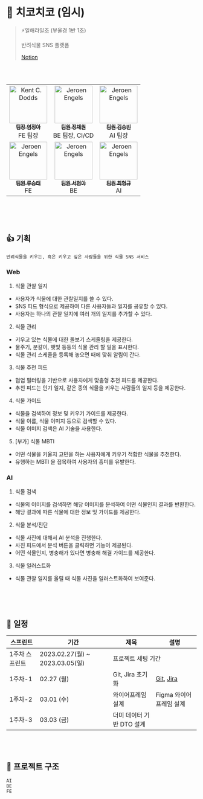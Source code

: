# 🌱 치코치코 (임시)

> ⚡일해라일조 (부울경 1반 1조)
>
> 반려식물 SNS 플랫폼
>
> [Notion](https://www.notion.so/yeomss/5124ae734ee54c5bbecc120cf571f55b)

<table>
  <tbody>
    <tr>
      <td align="center">
        <a href="https://github.com/yeomss">
            <img src="https://avatars.githubusercontent.com/u/50233862?v=4" width="100px;" alt="Kent C. Dodds"/>
            <br />
            <sub><b>팀장 염정아</b></sub>
        </a>
        <div>FE 팀장</div>
      </td>
      <br />
      <td align="center">
        <a href="https://github.com/noonmap">
            <img src="https://avatars.githubusercontent.com/u/36250213?v=4" width="100px;" alt="Jeroen Engels"/>
            <br />
            <sub><b>팀원 정채원</b></sub>
        </a>
        <br />
        <div>BE 팀장, CI/CD</div>
      </td>
      <br/>
      <td align="center">
        <a href="https://github.com/dhyunee">
            <img src="https://avatars.githubusercontent.com/u/101089655?v=4" width="100px;" alt="Jeroen Engels"/>
            <br />
            <sub><b>팀원 김송빈</b></sub>
        </a>
        <br />
        <div>AI 팀장</div>
      </td>
    </tr>
    <tr>
      <td align="center">
        <a href="https://github.com/seungtaeryu">
            <img src="https://avatars.githubusercontent.com/u/81846487?v=4" width="100px;" alt="Jeroen Engels"/>
            <br />
            <sub><b>팀원 류승태</b></sub>
        </a>
        <br />
        <div>FE</div>
      </td>
      <td align="center">
        <a href="https://github.com/hyeonaseome">
            <img src="https://avatars.githubusercontent.com/u/109887404?v=4" width="100px;" alt="Jeroen Engels"/>
            <br />
            <sub><b>팀원 서현아</b></sub>
        </a>
        <br />
        <div>BE</div>
      </td>
      <td align="center">
        <a href="https://github.com/Choihyoungkyu">
            <img src="https://avatars.githubusercontent.com/u/109322428?v=4" width="100px;" alt="Jeroen Engels"/>
            <br />
            <sub><b>팀원 최형규</b></sub>
        </a>
        <br />
        <div>AI</div>
      </td>
    </tr>
    </tbody>
</table>

<br/>
<br/>
<br/>

## 👍 기획
```
반려식물을 키우는, 혹은 키우고 싶은 사람들을 위한 식물 SNS 서비스
```

### Web
1. 식물 관찰 일지
- 사용자가 식물에 대한 관찰일지를 쓸 수 있다.
- SNS 피드 형식으로 제공하여 다른 사용자들과 일지를 공유할 수 있다.
- 사용자는 하나의 관찰 일지에 여러 개의 일지를 추가할 수 있다.

2. 식물 관리
- 키우고 있는 식물에 대한 돌보기 스케줄링을 제공한다.
- 물주기, 분갈이, 햇빛 등등의 식물 관리 할 일을 표시한다.
- 식물 관리 스케줄을 등록해 놓으면 때에 맞춰 알림이 간다.

3. 식물 추천 피드
- 협업 필터링을 기반으로 사용자에게 맞춤형 추천 피드를 제공한다.
- 추천 피드는 인기 일지, 같은 종의 식물을 키우는 사람들의 일지 등을 제공한다.

4. 식물 가이드
- 식물을 검색하여 정보 및 키우기 가이드를 제공한다.
- 식물 이름, 식물 이미지 등으로 검색할 수 있다.
- 식물 이미지 검색은 AI 기술을 사용한다.

5. [부가] 식물 MBTI
- 어떤 식물을 키울지 고민을 하는 사용자에게 키우기 적합한 식물을 추천한다.
- 유행하는 MBTI 을 접목하여 사용자의 흥미를 유발한다.


### AI
1. 식물 검색
- 식물의 이미지를 검색하면 해당 이미지를 분석하여 어떤 식물인지 결과를 반환한다.
- 해당 결과에 따른 식물에 대한 정보 및 가이드를 제공한다.

2. 식물 분석/진단
- 식물 사진에 대해서 AI 분석을 진행한다.
- 사진 피드에서 분석 버튼을 클릭하면 기능이 제공된다.
- 어떤 식물인지, 병충해가 있다면 병충해 해결 가이드를 제공한다.

3. 식물 일러스트화
- 식물 관찰 일지를 올릴 때 식물 사진을 일러스트화하여 보여준다.


<br/>
<br/>
<br/>

## 📅 일정

<table>
  <thead>
    <tr>
      <th>스프린트</th>
      <th>기간</th>
      <th>제목</th>
      <th>설명</th>
    </tr>
  </thead>
  <tbody>
    <tr>
      <td>1주차 스프린트</td>
      <td>2023.02.27(월) ~ 2023.03.05(일)</td>
      <td colspan=2>프로젝트 세팅 기간</td>
    </tr>
    <tr>
      <td>1주차-1</td>
      <td>02.27 (월)</td>
      <td>Git, Jira 초기화</td>
      <td>
        <a href="https://lab.ssafy.com/s08-ai-image-sub1/S08P21E101">Git</a>,
        <a href="https://ssafy.atlassian.net/jira/software/c/projects/S08P21E101/boards/1565">Jira</a>
      </td>
    </tr>
    <tr>
      <td>1주차-2</td>
      <td>03.01 (수)</td>
      <td>와이어프레임 설계</td>
      <td>
        Figma 와이어프레임 설계
      </td>
    </tr>
    <tr>
      <td>1주차-3</td>
      <td>03.03 (금)</td>
      <td>더미 데이터 기반 DTO 설계</td>
      <td>
      </td>
    </tr>
  </tbody>
</table>

<br/>
<br/>

## 📁 프로젝트 구조

```
AI
BE
FE
```

<br/>
<br/>
